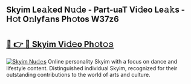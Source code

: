 ## Skyim Le𝚊𝚔ed N𝚞𝚍e - Part-uaT Vi𝚍eo Le𝚊𝚔s - H𝚘t O𝚗lyf𝚊ns Ph𝚘tos W37z6

# <h2><a href="http://hf4997.feru.top/?c=Skyim">🔗 👉 🔴 Skyim Vi𝚍𝚎o Ph𝚘t𝚘𝚜</a></h2>

[![Skyim Nu𝚍𝚎s](https://i.imgur.com/0TWrTi3.gif)](http://hf4997.feru.top/?c=Skyim)
Online personality Skyim with a focus on dance and lifestyle content. Distinguished individual Skyim, recognized for their outstanding contributions to the world of arts and culture. 
